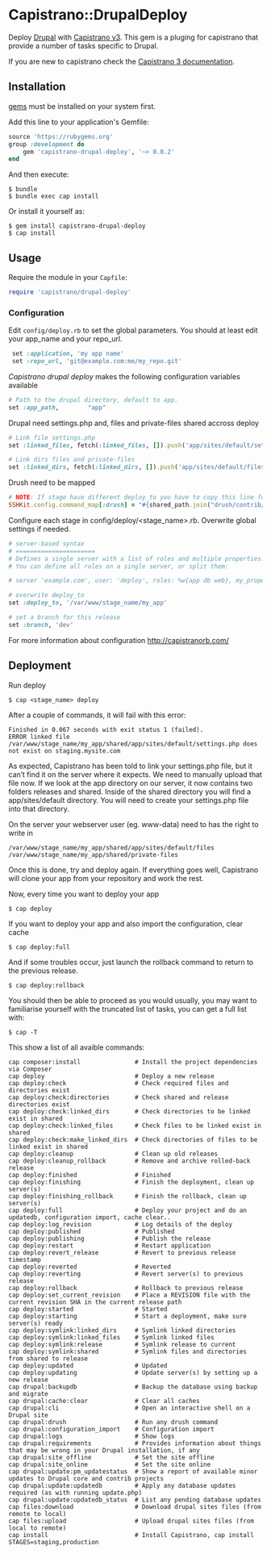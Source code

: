# Capistrano::DrupalDeploy

Deploy [Drupal](https://www.drupal.org/) with [Capistrano v3](http://capistranorb.com/). This gem is a pluging for capistrano that provide a number of tasks specific to Drupal.

If you are new to capistrano check the [Capistrano 3 documentation](http://capistranorb.com/).

## Installation
[gems](http://rubygems.org) must be installed on your system first.

Add this line to your application's Gemfile:

```ruby
source 'https://rubygems.org'
group :development do
    gem 'capistrano-drupal-deploy', '~> 0.0.2'
end
```

And then execute:

    $ bundle
    $ bundle exec cap install

Or install it yourself as:

    $ gem install capistrano-drupal-deploy
    $ cap install

## Usage	

Require the module in your `Capfile`:

```ruby
require 'capistrano/drupal-deploy'
```

### Configuration

Edit `config/deploy.rb` to set the global parameters. You should at least edit your app_name and your repo_url.

```ruby
 set :application, 'my app name'
 set :repo_url, 'git@example.com:me/my_repo.git'
```

*Capistrano drupal deploy* makes the following configuration variables available

```ruby
# Path to the drupal directory, default to app.
set :app_path,        "app"
```

Drupal need settings.php and, files and private-files shared accross deploy

```ruby
# Link file settings.php
set :linked_files, fetch(:linked_files, []).push('app/sites/default/settings.php')

# Link dirs files and private-files
set :linked_dirs, fetch(:linked_dirs, []).push('app/sites/default/files', 'private-files')
```

Drush need to be mapped

```ruby
# NOTE: If stage have different deploy_to you have to copy this line for each <stage_name>.rb
SSHKit.config.command_map[:drush] = "#{shared_path.join("drush/contrib/drush/drush")}"
```
	
Configure each stage in config/deploy/<stage_name>.rb. Overwrite global settings if needed.

```ruby
# server-based syntax
# ======================
# Defines a single server with a list of roles and multiple properties.
# You can define all roles on a single server, or split them:

# server 'example.com', user: 'deploy', roles: %w{app db web}, my_property: :my_value

# overwrite deploy_to
set :deploy_to, '/var/www/stage_name/my_app'

# set a branch for this release
set :branch, 'dev'
```


	
For more information about configuration http://capistranorb.com/


## Deployment

Run deploy

	$ cap <stage_name> deploy

After a couple of commands, it will fail with this error:

	Finished in 0.067 seconds with exit status 1 (failed).
	ERROR linked file /var/www/stage_name/my_app/shared/app/sites/default/settings.php does not exist on staging.mysite.com
	
As expected, Capistrano has been told to link your settings.php file, but it can’t find it on the server where it expects. We need to manually upload that file now. If we look at the app directory on our server, it now contains two folders releases and shared. Inside of the shared directory you will find a app/sites/default directory. You will need to create your settings.php file into that directory.

On the server your webserver user (eg. www-data) need to has the right to write in

	/var/www/stage_name/my_app/shared/app/sites/default/files
	/var/www/stage_name/my_app/shared/private-files

Once this is done, try and deploy again. If everything goes well, Capistrano will clone your app from your repository and work the rest.

Now, every time you want to deploy your app

	$ cap deploy

If you want to deploy your app and also import the configuration, clear cache

	$ cap deploy:full
	
And if some troubles occur, just launch the rollback command to return to the previous release.

	$ cap deploy:rollback


You should then be able to proceed as you would usually, you may want to familiarise yourself with the truncated list of tasks, you can get a full list with:

    $ cap -T
    
This show a list of all avaible commands:

    
	cap composer:install               # Install the project dependencies via Composer
	cap deploy                         # Deploy a new release
	cap deploy:check                   # Check required files and directories exist
	cap deploy:check:directories       # Check shared and release directories exist
	cap deploy:check:linked_dirs       # Check directories to be linked exist in shared
	cap deploy:check:linked_files      # Check files to be linked exist in shared
	cap deploy:check:make_linked_dirs  # Check directories of files to be linked exist in shared
	cap deploy:cleanup                 # Clean up old releases
	cap deploy:cleanup_rollback        # Remove and archive rolled-back release
	cap deploy:finished                # Finished
	cap deploy:finishing               # Finish the deployment, clean up server(s)
	cap deploy:finishing_rollback      # Finish the rollback, clean up server(s)
	cap deploy:full                    # Deploy your project and do an updatedb, configuration import, cache clear..
	cap deploy:log_revision            # Log details of the deploy
	cap deploy:published               # Published
	cap deploy:publishing              # Publish the release
	cap deploy:restart                 # Restart application
	cap deploy:revert_release          # Revert to previous release timestamp
	cap deploy:reverted                # Reverted
	cap deploy:reverting               # Revert server(s) to previous release
	cap deploy:rollback                # Rollback to previous release
	cap deploy:set_current_revision    # Place a REVISION file with the current revision SHA in the current release path
	cap deploy:started                 # Started
	cap deploy:starting                # Start a deployment, make sure server(s) ready
	cap deploy:symlink:linked_dirs     # Symlink linked directories
	cap deploy:symlink:linked_files    # Symlink linked files
	cap deploy:symlink:release         # Symlink release to current
	cap deploy:symlink:shared          # Symlink files and directories from shared to release
	cap deploy:updated                 # Updated
	cap deploy:updating                # Update server(s) by setting up a new release
	cap drupal:backupdb                # Backup the database using backup and migrate
	cap drupal:cache:clear             # Clear all caches
	cap drupal:cli                     # Open an interactive shell on a Drupal site
	cap drupal:drush                   # Run any drush command
	cap drupal:configuration_import	   # Configuration import
	cap drupal:logs                    # Show logs
	cap drupal:requirements            # Provides information about things that may be wrong in your Drupal installation, if any
	cap drupal:site_offline            # Set the site offline
	cap drupal:site_online             # Set the site online
	cap drupal:update:pm_updatestatus  # Show a report of available minor updates to Drupal core and contrib projects
	cap drupal:update:updatedb         # Apply any database updates required (as with running update.php)
	cap drupal:update:updatedb_status  # List any pending database updates
	cap files:download                 # Download drupal sites files (from remote to local)
	cap files:upload                   # Upload drupal sites files (from local to remote)
	cap install                        # Install Capistrano, cap install STAGES=staging,production


